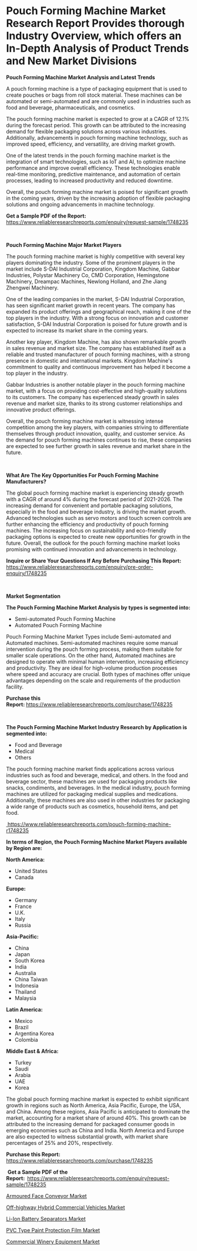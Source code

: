 <p><h1>Pouch Forming Machine Market Research Report Provides thorough Industry Overview, which offers an In-Depth Analysis of Product Trends and New Market Divisions</h1></p><p><strong>Pouch Forming Machine Market Analysis and Latest Trends</strong></p>
<p><p>A pouch forming machine is a type of packaging equipment that is used to create pouches or bags from roll stock material. These machines can be automated or semi-automated and are commonly used in industries such as food and beverage, pharmaceuticals, and cosmetics.</p><p>The pouch forming machine market is expected to grow at a CAGR of 12.1% during the forecast period. This growth can be attributed to the increasing demand for flexible packaging solutions across various industries. Additionally, advancements in pouch forming machine technology, such as improved speed, efficiency, and versatility, are driving market growth.</p><p>One of the latest trends in the pouch forming machine market is the integration of smart technologies, such as IoT and AI, to optimize machine performance and improve overall efficiency. These technologies enable real-time monitoring, predictive maintenance, and automation of certain processes, leading to increased productivity and reduced downtime.</p><p>Overall, the pouch forming machine market is poised for significant growth in the coming years, driven by the increasing adoption of flexible packaging solutions and ongoing advancements in machine technology.</p></p>
<p><strong>Get a Sample PDF of the Report:&nbsp;</strong> <a href="https://www.reliableresearchreports.com/enquiry/request-sample/1748235">https://www.reliableresearchreports.com/enquiry/request-sample/1748235</a></p>
<p>&nbsp;</p>
<p><strong>Pouch Forming Machine Major Market Players</strong></p>
<p><p>The pouch forming machine market is highly competitive with several key players dominating the industry. Some of the prominent players in the market include S-DAI Industrial Corporation, Kingdom Machine, Gabbar Industries, Polystar Machinery Co, CMD Corporation, Hemingstone Machinery, Dreampac Machines, Newlong Holland, and Zhe Jiang Zhengwei Machinery.</p><p>One of the leading companies in the market, S-DAI Industrial Corporation, has seen significant market growth in recent years. The company has expanded its product offerings and geographical reach, making it one of the top players in the industry. With a strong focus on innovation and customer satisfaction, S-DAI Industrial Corporation is poised for future growth and is expected to increase its market share in the coming years.</p><p>Another key player, Kingdom Machine, has also shown remarkable growth in sales revenue and market size. The company has established itself as a reliable and trusted manufacturer of pouch forming machines, with a strong presence in domestic and international markets. Kingdom Machine's commitment to quality and continuous improvement has helped it become a top player in the industry.</p><p>Gabbar Industries is another notable player in the pouch forming machine market, with a focus on providing cost-effective and high-quality solutions to its customers. The company has experienced steady growth in sales revenue and market size, thanks to its strong customer relationships and innovative product offerings.</p><p>Overall, the pouch forming machine market is witnessing intense competition among the key players, with companies striving to differentiate themselves through product innovation, quality, and customer service. As the demand for pouch forming machines continues to rise, these companies are expected to see further growth in sales revenue and market share in the future.</p></p>
<p>&nbsp;</p>
<p><strong>What Are The Key Opportunities For Pouch Forming Machine Manufacturers?</strong></p>
<p><p>The global pouch forming machine market is experiencing steady growth with a CAGR of around 4% during the forecast period of 2021-2026. The increasing demand for convenient and portable packaging solutions, especially in the food and beverage industry, is driving the market growth. Advanced technologies such as servo motors and touch screen controls are further enhancing the efficiency and productivity of pouch forming machines. The increasing focus on sustainability and eco-friendly packaging options is expected to create new opportunities for growth in the future. Overall, the outlook for the pouch forming machine market looks promising with continued innovation and advancements in technology.</p></p>
<p><strong>Inquire or Share Your Questions If Any Before Purchasing This Report:</strong> <a href="https://www.reliableresearchreports.com/enquiry/pre-order-enquiry/1748235">https://www.reliableresearchreports.com/enquiry/pre-order-enquiry/1748235</a></p>
<p>&nbsp;</p>
<p><strong>Market Segmentation</strong></p>
<p><strong>The Pouch Forming Machine Market Analysis by types is segmented into:</strong></p>
<p><ul><li>Semi-automated Pouch Forming Machine</li><li>Automated Pouch Forming Machine</li></ul></p>
<p><p>Pouch Forming Machine Market Types include Semi-automated and Automated machines. Semi-automated machines require some manual intervention during the pouch forming process, making them suitable for smaller scale operations. On the other hand, Automated machines are designed to operate with minimal human intervention, increasing efficiency and productivity. They are ideal for high-volume production processes where speed and accuracy are crucial. Both types of machines offer unique advantages depending on the scale and requirements of the production facility.</p></p>
<p><strong>Purchase this Report:&nbsp;</strong><a href="https://www.reliableresearchreports.com/purchase/1748235">https://www.reliableresearchreports.com/purchase/1748235</a></p>
<p>&nbsp;</p>
<p><strong>The Pouch Forming Machine Market Industry Research by Application is segmented into:</strong></p>
<p><ul><li>Food and Beverage</li><li>Medical</li><li>Others</li></ul></p>
<p><p>The pouch forming machine market finds applications across various industries such as food and beverage, medical, and others. In the food and beverage sector, these machines are used for packaging products like snacks, condiments, and beverages. In the medical industry, pouch forming machines are utilized for packaging medical supplies and medications. Additionally, these machines are also used in other industries for packaging a wide range of products such as cosmetics, household items, and pet food.</p></p>
<p><a href="https://www.reliableresearchreports.com/pouch-forming-machine-r1748235">&nbsp;https://www.reliableresearchreports.com/pouch-forming-machine-r1748235</a></p>
<p><strong>In terms of Region, the Pouch Forming Machine Market Players available by Region are:</strong></p>
<p>
    <p> <strong> North America: </strong>
        <ul>
            <li>United States</li>
            <li>Canada</li>
        </ul>
        </p> 
    <p> <strong> Europe: </strong>
        <ul>
            <li>Germany</li>
            <li>France</li>
            <li>U.K.</li>
            <li>Italy</li>
            <li>Russia</li>
        </ul>
        </p> 
    <p> <strong> Asia-Pacific: </strong>
        <ul>
            <li>China</li>
            <li>Japan</li>
            <li>South Korea</li>
            <li>India</li>
            <li>Australia</li>
            <li>China Taiwan</li>
            <li>Indonesia</li>
            <li>Thailand</li>
            <li>Malaysia</li>
        </ul>
        </p> 
    <p> <strong> Latin America: </strong>
        <ul>
            <li>Mexico</li>
            <li>Brazil</li>
            <li>Argentina Korea</li>
            <li>Colombia</li>
        </ul>
        </p> 
    <p> <strong> Middle East & Africa: </strong>
        <ul>
            <li>Turkey</li>
            <li>Saudi</li>
            <li>Arabia</li>
            <li>UAE</li>
            <li>Korea</li>
        </ul>
    </p>
    </p>
<p><p>The global pouch forming machine market is expected to exhibit significant growth in regions such as North America, Asia Pacific, Europe, the USA, and China. Among these regions, Asia Pacific is anticipated to dominate the market, accounting for a market share of around 40%. This growth can be attributed to the increasing demand for packaged consumer goods in emerging economies such as China and India. North America and Europe are also expected to witness substantial growth, with market share percentages of 25% and 20%, respectively.</p></p>
<p><strong>Purchase this Report: </strong><a href="https://www.reliableresearchreports.com/purchase/1748235">https://www.reliableresearchreports.com/purchase/1748235</a></p>
<p>&nbsp;<strong>Get a Sample PDF of the Report:&nbsp;&nbsp;</strong><a href="https://www.reliableresearchreports.com/enquiry/request-sample/1748235">https://www.reliableresearchreports.com/enquiry/request-sample/1748235</a></p>
<p><strong></strong></p>
<p><p><a href="https://github.com/carolinehamilton5656/Market-Research-Report-List-1/blob/main/armoured-face-conveyor-market.md">Armoured Face Conveyor Market</a></p><p><a href="https://www.linkedin.com/pulse/global-off-highway-hybrid-commercial-vehicles-market-share-1n8fe?trackingId=i%2BPPIc2ERE2S%2BUrFKAXQ7Q%3D%3D">Off-highway Hybrid Commercial Vehicles Market</a></p><p><a href="https://issuu.com/reportprime-2/docs/li-ion-battery-separators-market-size-2030.pptx">Li-Ion Battery Separators Market</a></p><p><a href="https://www.linkedin.com/pulse/pvc-type-paint-protection-film-market-size-growing-drenc?trackingId=1Fb825yBQuOkohh%2F4dBvuw%3D%3D">PVC Type Paint Protection Film Market</a></p><p><a href="https://github.com/edaunhshhs/Market-Research-Report-List-1/blob/main/commercial-winery-equipment-market.md">Commercial Winery Equipment Market</a></p></p>